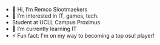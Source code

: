- 👋 Hi, I’m Remco Slootmaekers
- 👀 I’m interested in IT, games, tech.
- Student at UCLL Campus Proximus
- 🌱 I’m currently learning IT
- ⚡ Fun fact: I'm on my way to becoming a top osu! player!

<!---
RemcoSlootmaekersUCLL/RemcoSlootmaekersUCLL is a ✨ special ✨ repository because its `README.md` (this file) appears on your GitHub profile.
You can click the Preview link to take a look at your changes.
--->
